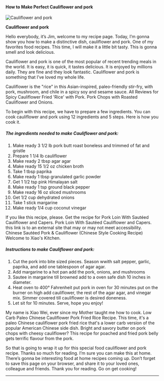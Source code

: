             

#### How to Make Perfect Cauliflower and pork

![Cauliflower and pork](https://img-global.cpcdn.com/recipes/4550452746649600/751x532cq70/cauliflower-and-pork-recipe-main-photo.jpg)

**Cauliflower and pork**

Hello everybody, it’s Jim, welcome to my recipe page. Today, I’m gonna show you how to make a distinctive dish, cauliflower and pork. One of my favorites food recipes. This time, I will make it a little bit tasty. This is gonna smell and look delicious.

Cauliflower and pork is one of the most popular of recent trending meals in the world. It is easy, it is quick, it tastes delicious. It is enjoyed by millions daily. They are fine and they look fantastic. Cauliflower and pork is something that I’ve loved my whole life.

Cauliflower is the "rice" in this Asian-inspired, paleo-friendly stir-fry, with pork, mushroom, and chile in a spicy soy and sesame sauce. All Reviews for Spicy Cauliflower Fried 'Rice' with Pork. Pork Chops with Roasted Cauliflower and Onions.

To begin with this recipe, we have to prepare a few ingredients. You can cook cauliflower and pork using 12 ingredients and 5 steps. Here is how you cook it.

##### The ingredients needed to make Cauliflower and pork:

1.  Make ready 3 1/2 lb pork butt roast boneless and trimmed of fat and gristle
2.  Prepare 1 1/4 lb cauliflower
3.  Make ready 2 tbsp agar agar
4.  Make ready 15 1/2 oz chicken broth
5.  Take 1 tbsp paprika
6.  Make ready 1 tbsp granulated garlic powder
7.  Get 1 1/2 tsp pink Himalayan salt
8.  Make ready 1 tsp ground black pepper
9.  Make ready 16 oz sliced mushrooms
10.  Get 1/2 cup dehydrated onions
11.  Take 1 stick margarine
12.  Make ready 1/4 cup coconut vinegar

If you like this recipe, please. Get the recipe for Pork Loin With Sautéed Cauliflower and Capers. Pork Loin With Sautéed Cauliflower and Capers. this link is to an external site that may or may not meet accessibility. Chinese Sautéed Pork & Cauliflower (Chinese Style Cooking Recipe) Welcome to Xiao's Kitchen.

##### Instructions to make Cauliflower and pork:

1.  Cut the pork into bite sized pieces. Season wwith salt pepper, garlic, paprika, and add one tablespoon of agar agar.
2.  Add margarine to a hot pan add the pork, onions, and mushrooms
3.  Sautee in margarine till browned add to a oven safe dish 10 inches in diameter.
4.  Heat oven to 400° Fahrenheit put pork in oven for 30 minutes put on the burner on high add cauliflower, the rest of the agar agar, and vinegar mix. Simmer covered till cauliflower is desired doneness.
5.  Let sit for 10 minutes. Serve, hope you enjoy!

My name is Xiao Wei, ever since my Mother taught me how to cook. Low Carb Paleo Chinese Cauliflower Pork Fried Rice Recipe. This time, it's a paleo Chinese cauliflower pork fried rice that's a lower carb version of the popular American Chinese side dish. Bright and savory butter on pork chops with cheesy cauliflower? This recipe for poached and fried pork belly gets terrific flavour from the pork.

So that is going to wrap it up for this special food cauliflower and pork recipe. Thanks so much for reading. I’m sure you can make this at home. There’s gonna be interesting food at home recipes coming up. Don’t forget to save this page on your browser, and share it to your loved ones, colleague and friends. Thank you for reading. Go on get cooking!

* * *